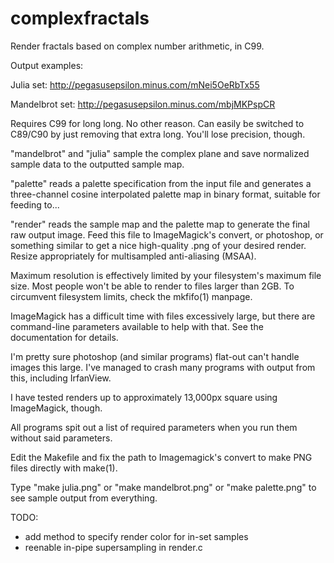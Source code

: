 complexfractals
===============

Render fractals based on complex number arithmetic, in C99.

Output examples:

Julia set: http://pegasusepsilon.minus.com/mNei5OeRbTx55

Mandelbrot set: http://pegasusepsilon.minus.com/mbjMKPspCR

Requires C99 for long long. No other reason. Can easily be switched to C89/C90
by just removing that extra long. You'll lose precision, though.

"mandelbrot" and "julia" sample the complex plane and save normalized 
	sample data to the outputted sample map.

"palette" reads a palette specification from the input file and generates a
	three-channel cosine interpolated palette map in binary format,
	suitable for feeding to...

"render" reads the sample map and the palette map to generate the final raw
	output image. Feed this file to ImageMagick's convert, or 
	photoshop, or something similar to get a nice high-quality .png 
	of your desired render. Resize appropriately for multisampled
	anti-aliasing (MSAA).

Maximum resolution is effectively limited by your filesystem's maximum file
size. Most people won't be able to render to files larger than 2GB. To
circumvent filesystem limits, check the mkfifo(1) manpage.

ImageMagick has a difficult time with files excessively large, but there are
command-line parameters available to help with that. See the documentation for
details.

I'm pretty sure photoshop (and similar programs) flat-out can't handle images
this large. I've managed to crash many programs with output from this,
including IrfanView.

I have tested renders up to approximately 13,000px square using ImageMagick,
though.

All programs spit out a list of required parameters when you run them without
said parameters.

Edit the Makefile and fix the path to Imagemagick's convert to make PNG files
directly with make(1).

Type "make julia.png" or "make mandelbrot.png" or "make palette.png" to see
sample output from everything.

TODO:
* add method to specify render color for in-set samples
* reenable in-pipe supersampling in render.c
